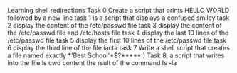 Learning shell redirections
Task 0 Create a script that prints HELLO WORLD followed by a new line
task 1 is a script that displays a confused smiley
task 2 display the content of the \/etc/passwd file
task 3 display the content of the /etc/passwd file and /etc/hosts file
task 4 display the last 10 lines of the /etc/passwd file
task 5 display the first 10 lines of the /etc/passwd file
task 6 display the third line of the file iacta
task 7 Write a shell script that creates a file named exactly \*\'Best School\'\*$\?\*\*\*\*\*:\)
Task 8, a script that writes into the file ls cwd content the rsult of the command ls -la
